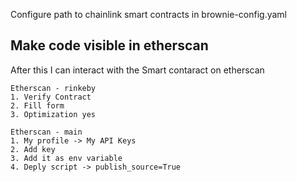 Configure path to chainlink smart contracts in brownie-config.yaml

## Make code visible in etherscan

After this I can interact with the Smart contaract on etherscan

```
Etherscan - rinkeby
1. Verify Contract
2. Fill form
3. Optimization yes

Etherscan - main
1. My profile -> My API Keys
2. Add key
3. Add it as env variable
4. Deply script -> publish_source=True
```
